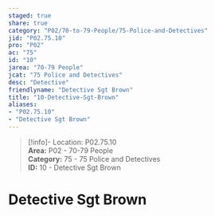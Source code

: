 ```yaml
---  
staged: true  
share: true  
category: "P02/70-to-79-People/75-Police-and-Detectives"  
jid: "P02.75.10"  
pro: "P02"  
ac: "75"  
id: "10"  
jarea: "70-79 People"  
jcat: "75 Police and Detectives"  
desc: "Detective"  
friendlyname: "Detective Sgt Brown"  
title: "10-Detective-Sgt-Brown"  
aliases:   
- "P02.75.10"  
- "Detective Sgt Brown"  
---  
```

>[!info]- Location: P02.75.10  
>**Area:** P02 - 70-79 People  
>**Category:** 75 - 75 Police and Detectives  
>**ID:** 10 - Detective Sgt Brown  
  
# Detective Sgt Brown  
